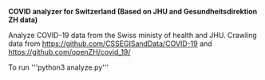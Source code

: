 **COVID analyzer for Switzerland (Based on JHU and Gesundheitsdirektion ZH data)**

Analyze COVID-19 data from the Swiss ministy of health and JHU.
Crawling data from
https://github.com/CSSEGISandData/COVID-19
and
https://github.com/openZH/covid_19/

To run
'''python3 analyze.py'''
